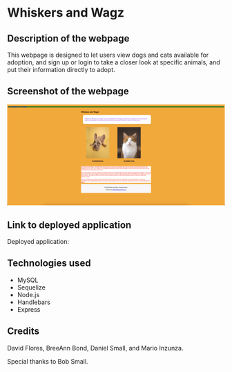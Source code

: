 # Whiskers and Wagz

## Description of the webpage

This webpage is designed to let users view dogs and cats available for adoption, and sign up or login to take a closer look at specific animals, and put their information directly to adopt.

## Screenshot of the webpage

![screenshot of the webpage](public/Images/Screenshot.png)

## Link to deployed application

Deployed application: 

## Technologies used

* MySQL
* Sequelize
* Node.js
* Handlebars
* Express

## Credits

David Flores, BreeAnn Bond, Daniel Small, and Mario Inzunza.

Special thanks to Bob Small.